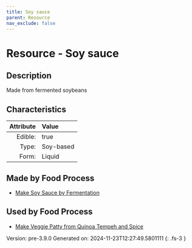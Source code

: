 ```yaml
---
title: Soy sauce
parent: Resource
nav_exclude: false
---
```

# Resource - Soy sauce

## Description
Made from fermented soybeans

## Characteristics

| Attribute      | Value |
|--------:|:------|
|Edible:|true|
|Type:|Soy-based|
|Form:|Liquid|
 



## Made by Food Process

- [Make Soy Sauce by Fermentation](../food/make-soy-sauce-by-fermentation.html)

    
## Used by Food Process

- [Make Veggie Patty from Quinoa Tempeh and Spice](../food/make-veggie-patty-from-quinoa-tempeh-and-spice.html)


Version: pre-3.9.0 Generated on: 2024-11-23T12:27:49.5801111
{: .fs-3 }
